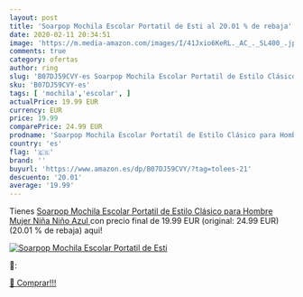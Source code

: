 ```yaml
---
layout: post
title: 'Soarpop Mochila Escolar Portatil de Esti al 20.01 % de rebaja'
date: 2020-02-11 20:34:51
image: 'https://m.media-amazon.com/images/I/41Jxio6KeRL._AC_._SL400_.jpg'
comments: true
category: ofertas
author: ring
slug: 'B07DJ59CVY-es Soarpop Mochila Escolar Portatil de Estilo Clásico para...'
sku: 'B07DJ59CVY-es'
tags: [ 'mochila','escolar', ]
actualPrice: 19.99 EUR
currency: EUR
price: 19.99
comparePrice: 24.99 EUR
prodname: 'Soarpop Mochila Escolar Portatil de Estilo Clásico para Hombre Mujer Niña Niño  Azul '
country: 'es'
flag: '🇪🇸'
brand: ''
buyurl: 'https://www.amazon.es/dp/B07DJ59CVY/?tag=tolees-21'
descuento: '20.01'
average: '19.99'
---
```


Tienes [Soarpop Mochila Escolar Portatil de Estilo Clásico para Hombre Mujer Niña Niño  Azul ](https://www.amazon.es/dp/B07DJ59CVY/?tag=tolees-21) con precio final de  19.99 EUR (original: 24.99 EUR) (20.01 %  de rebaja) aqui!

[![Soarpop Mochila Escolar Portatil de Esti](https://m.media-amazon.com/images/I/41Jxio6KeRL._AC_._SL400_.jpg)](https://www.amazon.es/dp/B07DJ59CVY/?tag=tolees-21)

🔎:


[🛒 Comprar!!!](https://www.amazon.es/dp/B07DJ59CVY/?tag=tolees-21)
